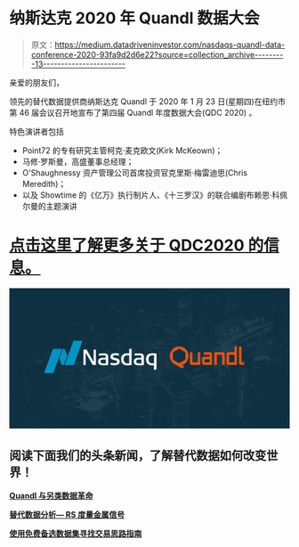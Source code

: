 # 纳斯达克 2020 年 Quandl 数据大会

> 原文：<https://medium.datadriveninvestor.com/nasdaqs-quandl-data-conference-2020-93fa9d2d6e22?source=collection_archive---------13----------------------->

亲爱的朋友们，

领先的替代数据提供商纳斯达克 Quandl 于 2020 年 1 月 23 日(星期四)在纽约市第 46 届会议召开地宣布了第四届 Quandl 年度数据大会(QDC 2020) 。

特色演讲者包括

*   Point72 的专有研究主管柯克·麦克欧文(Kirk McKeown)；
*   马修·罗斯曼，高盛董事总经理；
*   O'Shaughnessy 资产管理公司首席投资官克里斯·梅雷迪思(Chris Meredith)；
*   以及 Showtime 的《亿万》执行制片人、《十三罗汉》的联合编剧布赖恩·科佩尔曼的主题演讲

# [点击这里了解更多关于 QDC2020 的信息。](https://medium.com/datadriveninvestor/quandl-data-conference-2020-speaker-list-announced-1f6e72c4cfb3)

![](img/dbe6590b66b20a365ea903b88f87be15.png)

## **阅读下面我们的头条新闻，了解替代数据如何改变世界！**

[**Quandl 与另类数据革命**](https://www.datadriveninvestor.com/2018/07/30/quandl-and-the-alternative-data-revolution/)

[**替代数据分析— RS 度量金属信号**](https://www.datadriveninvestor.com/2019/09/19/rs-metrics-metalsignals-data-analysis/)

[**使用免费备选数据集寻找交易思路指南**](https://www.datadriveninvestor.com/2019/07/15/guide-to-use-alternative-datasets/)
